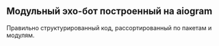 ## Модульный эхо-бот построенный на aiogram
Правильно структурированный код, рассортированный по пакетам и модулям.

